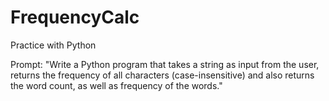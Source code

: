 FrequencyCalc
=============

Practice with Python

Prompt: "Write a Python program that takes a string as input from the user, returns the frequency of all characters (case-insensitive) and also returns the word count, as well as frequency of the words." 
